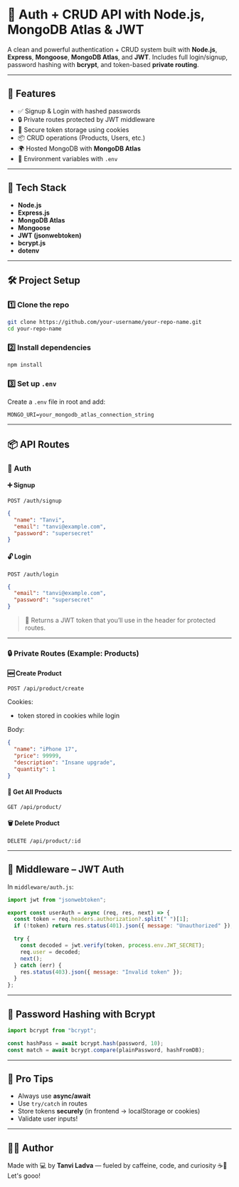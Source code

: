 # 🔐 Auth + CRUD API with Node.js, MongoDB Atlas & JWT

A clean and powerful authentication + CRUD system built with **Node.js**, **Express**, **Mongoose**, **MongoDB Atlas**, and **JWT**. Includes full login/signup, password hashing with **bcrypt**, and token-based **private routing**.

---

## 🚀 Features

- ✅ Signup & Login with hashed passwords
- 🔒 Private routes protected by JWT middleware
- 🧠 Secure token storage using cookies
- 📦 CRUD operations (Products, Users, etc.)
- 🌍 Hosted MongoDB with **MongoDB Atlas**
- 🔐 Environment variables with `.env`

---

## 🧪 Tech Stack

- **Node.js**
- **Express.js**
- **MongoDB Atlas**
- **Mongoose**
- **JWT (jsonwebtoken)**
- **bcrypt.js**
- **dotenv**

---

## 🛠️ Project Setup

### 1️⃣ Clone the repo

```bash
git clone https://github.com/your-username/your-repo-name.git
cd your-repo-name
```

### 2️⃣ Install dependencies

```bash
npm install
```

### 3️⃣ Set up `.env`

Create a `.env` file in root and add:

```env
MONGO_URI=your_mongodb_atlas_connection_string
```

---

## 📦 API Routes

### 🔐 Auth

#### ➕ Signup

`POST /auth/signup`

```json
{
  "name": "Tanvi",
  "email": "tanvi@example.com",
  "password": "supersecret"
}
```

#### 🔓 Login

`POST /auth/login`

```json
{
  "email": "tanvi@example.com",
  "password": "supersecret"
}
```

> 🔁 Returns a JWT token that you’ll use in the header for protected routes.

---

### 🔒 Private Routes (Example: Products)

#### 🆕 Create Product

`POST /api/product/create`

Cookies:

- token stored in cookies while login

Body:

```json
{
  "name": "iPhone 17",
  "price": 99999,
  "description": "Insane upgrade",
  "quantity": 1
}
```

#### 🔁 Get All Products

`GET /api/product/`

#### 🗑️ Delete Product

`DELETE /api/product/:id`

---

## 🔐 Middleware – JWT Auth

In `middleware/auth.js`:

```js
import jwt from "jsonwebtoken";

export const userAuth = async (req, res, next) => {
  const token = req.headers.authorization?.split(" ")[1];
  if (!token) return res.status(401).json({ message: "Unauthorized" });

  try {
    const decoded = jwt.verify(token, process.env.JWT_SECRET);
    req.user = decoded;
    next();
  } catch (err) {
    res.status(403).json({ message: "Invalid token" });
  }
};
```

---

## 🧼 Password Hashing with Bcrypt

```js
import bcrypt from "bcrypt";

const hashPass = await bcrypt.hash(password, 10);
const match = await bcrypt.compare(plainPassword, hashFromDB);
```

---

## 🧠 Pro Tips

- Always use **async/await**
- Use `try/catch` in routes
- Store tokens **securely** (in frontend → localStorage or cookies)
- Validate user inputs!

---

## 👩‍💻 Author

Made with 💻 by **Tanvi Ladva** — fueled by caffeine, code, and curiosity ☕🚀  
Let's gooo!
